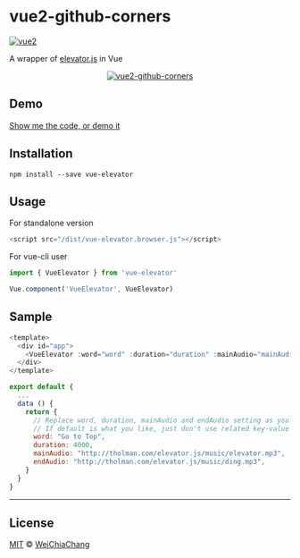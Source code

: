 # vue2-github-corners

[![vue2](https://img.shields.io/badge/vue-2.x-brightgreen.svg)](https://vuejs.org/)

A wrapper of [elevator.js](https://github.com/tholman/elevator.js) in Vue

<p align="center">
  <a target="_blank" href="https://github.com/WeiChiaChang/vue-elevator">
    <img alt="vue2-github-corners" src="https://i.imgur.com/yW06MbJ.gif">
  </a>
</p>

## Demo

[Show me the code, or demo it](https://git.io/v5jH6)

## Installation

```
npm install --save vue-elevator
```

## Usage

For standalone version

```javascript
<script src="/dist/vue-elevator.browser.js"></script>
```

For vue-cli user

```javascript
import { VueElevator } from 'vue-elevator'

Vue.component('VueElevator', VueElevator)

```

## Sample

```javascript
<template>
  <div id="app">
    <VueElevator :word="word" :duration="duration" :mainAudio="mainAudio" :endAudio="endAudio"></VueElevator>
  </div>
</template>

export default {
  ...
  data () {
    return {
      // Replace word, duration, mainAudio and endAudio setting as you want.
      // If default is what you like, just don't use related key-value pair and ignore it.
      word: "Go to Top",
      duration: 4000,
      mainAudio: "http://tholman.com/elevator.js/music/elevator.mp3",
      endAudio: "http://tholman.com/elevator.js/music/ding.mp3",
    }
  }
}
```

---

## License

[MIT](http://opensource.org/licenses/MIT) © [WeiChiaChang](https://github.com/WeiChiaChang)
